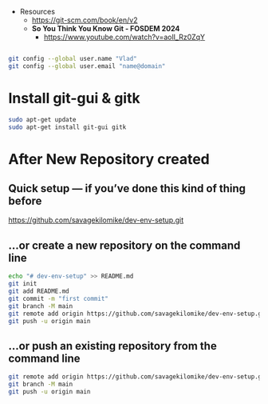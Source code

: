 - Resources
	- https://git-scm.com/book/en/v2
	- **So You Think You Know Git - FOSDEM 2024**
		- https://www.youtube.com/watch?v=aolI_Rz0ZqY

```bash

git config --global user.name "Vlad"
git config --global user.email "name@domain"

```

# Install git-gui & gitk
```bash
sudo apt-get update
sudo apt-get install git-gui gitk
```


# After New Repository created

## **Quick setup** — if you’ve done this kind of thing before
https://github.com/savagekilomike/dev-env-setup.git

## …or create a new repository on the command line
```bash
echo "# dev-env-setup" >> README.md
git init
git add README.md
git commit -m "first commit"
git branch -M main
git remote add origin https://github.com/savagekilomike/dev-env-setup.git
git push -u origin main
```

## …or push an existing repository from the command line
```bash
git remote add origin https://github.com/savagekilomike/dev-env-setup.git
git branch -M main
git push -u origin main
```
